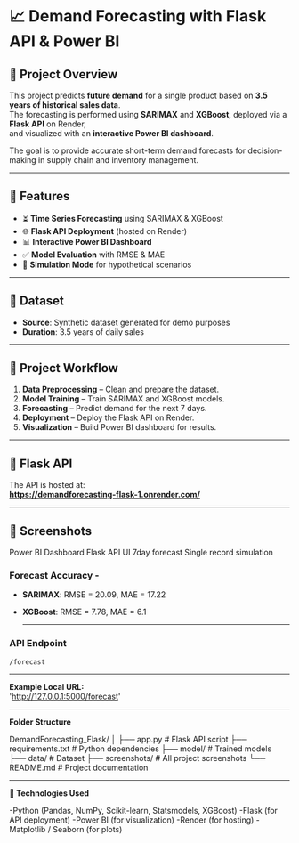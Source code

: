 # 📈 Demand Forecasting with Flask API & Power BI

## 🔹 Project Overview
This project predicts **future demand** for a single product based on **3.5 years of historical sales data**.  
The forecasting is performed using **SARIMAX** and **XGBoost**, deployed via a **Flask API** on Render,  
and visualized with an **interactive Power BI dashboard**.

The goal is to provide accurate short-term demand forecasts for decision-making in supply chain and inventory management.

---

## 🔹 Features
- ⏳ **Time Series Forecasting** using SARIMAX & XGBoost
- 🌐 **Flask API Deployment** (hosted on Render)
- 📊 **Interactive Power BI Dashboard**
- ✅ **Model Evaluation** with RMSE & MAE
- 📂 **Simulation Mode** for hypothetical scenarios

---

## 🔹 Dataset
- **Source**: Synthetic dataset generated for demo purposes
- **Duration**: 3.5 years of daily sales
 
---

## 🔹 Project Workflow
1. **Data Preprocessing** – Clean and prepare the dataset.
2. **Model Training** – Train SARIMAX and XGBoost models.
3. **Forecasting** – Predict demand for the next 7 days.
4. **Deployment** – Deploy the Flask API on Render.
5. **Visualization** – Build Power BI dashboard for results.

---

## 🔹 Flask API
The API is hosted at:  
**https://demandforecasting-flask-1.onrender.com/**

---
## 🔹 Screenshots ##
Power BI Dashboard
Flask API UI
7day forecast
Single record simulation

### Forecast Accuracy -
- **SARIMAX**: RMSE = 20.09, MAE = 17.22 
- **XGBoost**: RMSE = 7.78, MAE = 6.1

  ---
  
### API Endpoint
`/forecast`

---

**Example Local URL:**  
'http://127.0.0.1:5000/forecast'

---

**Folder Structure**

DemandForecasting_Flask/
│
├── app.py                # Flask API script
├── requirements.txt      # Python dependencies
├── model/                # Trained models
├── data/                 # Dataset
├── screenshots/          # All project screenshots
└── README.md             # Project documentation

---

**🔹 Technologies Used**

-Python (Pandas, NumPy, Scikit-learn, Statsmodels, XGBoost)
-Flask (for API deployment)
-Power BI (for visualization)
-Render (for hosting)
-Matplotlib / Seaborn (for plots)



